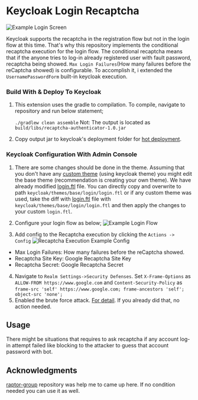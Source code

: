 
# Keycloak Login Recaptcha

![Example Login Screen](https://github.com/muhammedyalcin/keycloak-login-recaptcha-by-condition/blob/main/screenshots/login-sc.gif?raw=true)
 
Keycloak supports the recaptcha in the registration flow but not in the login flow at this time. That's why this repository implements the conditional recaptcha execution  for the login flow.  The conditional recaptcha means that if the anyone tries to log-in already registered user with fault password, recaptcha being showed. `Max Login Failures`(How many failures before the reCaptcha showed) is configurable. To accomplish it, i extended the `UsernamePasswordForm` built-in keycloak execution. 


### Build With & Deploy To Keycloak

 1. This extension uses the gradle to compilation. To compile, navigate to repository and run below statement;

    `./gradlew clean assemble`
Not: The output is located as `build/libs/recaptcha-authenticator-1.0.jar`
2.  Copy output jar to keycloak's deployment folder for [hot deployment](https://www.keycloak.org/docs/latest/server_development/#using-the-keycloak-deployer). 


### Keycloak Configuration With Admin Console

1. There are some changes should be done in the theme. Assuming that you don't have any [custom theme](https://www.keycloak.org/docs/latest/server_development/#_theme_selector) (using keycloak theme) you might  edit the base theme (recommendation is creating your own theme).  We have already modified [login.ftl](https://github.com/muhammedyalcin/keycloak-login-recaptcha-by-condition/blob/main/resources/login.ftl)  file. You can directly copy and overwrite to path `keycloak/themes/base/login/login.ftl` or if any custom theme was used, take the diff with [login.ftl](https://github.com/muhammedyalcin/keycloak-login-recaptcha-by-condition/blob/main/resources/login.ftl)  file with `keycloak/themes/base/login/login.ftl` and then apply the changes to your custom `login.ftl`. 
2. Configure your login flow as below;
![Example Login Flow](https://github.com/muhammedyalcin/keycloak-login-recaptcha-by-condition/blob/main/screenshots/loginflow.png?raw=true)

3. Add config to  the Recaptcha execution by clicking the `Actions -> Config` 
![Recaptcha Execution Example Config](https://github.com/muhammedyalcin/keycloak-login-recaptcha-by-condition/blob/main/screenshots/recaptchaconfig.png?raw=true)

- Max Login Failures: How many failures before the reCaptcha showed.
- Recaptcha Site Key: Google Recaptcha Site Key
- Recaptcha Secret: Google Recaptcha Secret

4.  Navigate to `Realm Settings->Security Defenses`. Set  `X-Frame-Options` as `ALLOW-FROM https://www.google.com` and `Content-Security-Policy` as `frame-src 'self' https://www.google.com; frame-ancestors 'self'; object-src 'none';`
5. Enabled the brute force attack. [For detail](https://github.com/keycloak/keycloak-documentation/blob/main/server_admin/topics/threat/brute-force.adoc). If you already did that, no action needed. 

## Usage

There might be situations that requires to ask recaptcha if any account log-in  attempt failed like blocking to the attacker to guess that account password with bot. 

##  Acknowledgments

[raptor-group](https://github.com/raptor-group/keycloak-login-recaptcha) repository was help me to came up here. If no condition needed you can use it  as well. 
